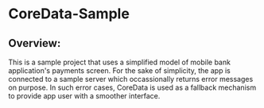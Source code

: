 #  CoreData-Sample

## Overview:
This is a sample project that uses a simplified model of mobile bank application's payments screen. For the sake of simplicity, the app is connected to a sample server which occassionally returns error messages on purpose. In such error cases, CoreData is used as a fallback mechanism to provide app user with a smoother interface.
